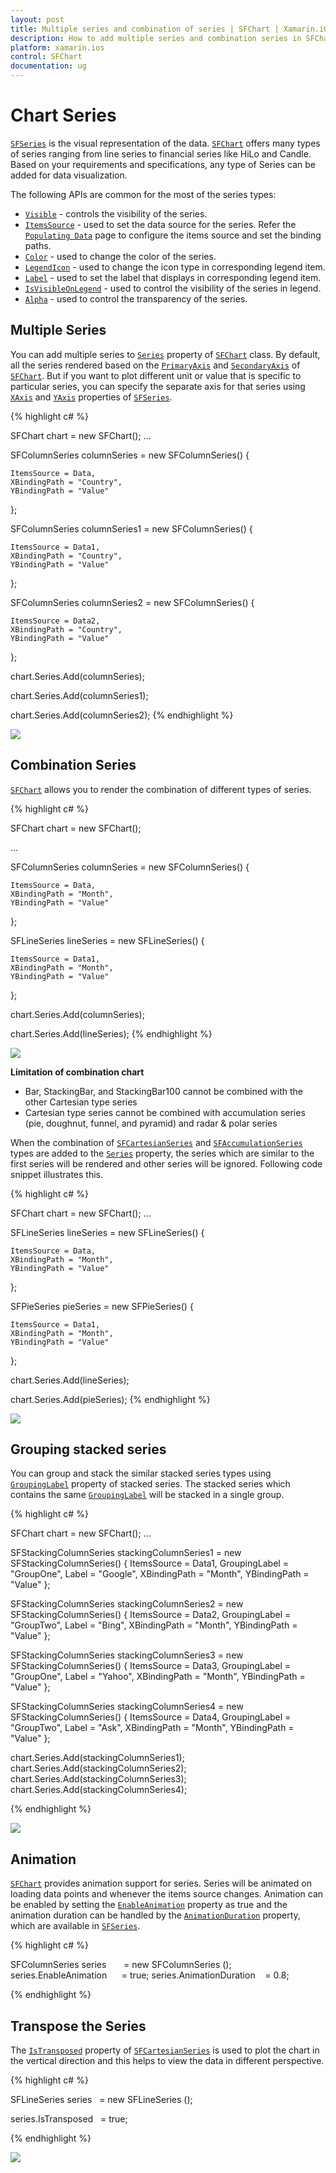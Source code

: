 ```yaml
---
layout: post
title: Multiple series and combination of series | SFChart | Xamarin.iOS | Syncfusion
description: How to add multiple series and combination series in SFChart
platform: xamarin.ios
control: SFChart
documentation: ug
---
```


# Chart Series

[`SFSeries`](https://help.syncfusion.com/cr/cref_files/xamarin-ios/Syncfusion.SFChart.iOS~Syncfusion.SfChart.iOS.SFSeries.html) is the visual representation of the data. [`SFChart`](https://help.syncfusion.com/cr/cref_files/xamarin-ios/Syncfusion.SFChart.iOS~Syncfusion.SfChart.iOS.SFChart.html) offers many types of series ranging from line series to financial series like HiLo and Candle. Based on your requirements and specifications, any type of Series can be added for data visualization.

The following APIs are common for the most of the series types:

* [`Visible`](https://help.syncfusion.com/cr/cref_files/xamarin-ios/Syncfusion.SFChart.iOS~Syncfusion.SfChart.iOS.SFSeries~Visible.html) - controls the visibility of the series.
* [`ItemsSource`](https://help.syncfusion.com/cr/cref_files/xamarin-ios/Syncfusion.SFChart.iOS~Syncfusion.SfChart.iOS.SFSeries~ItemsSource.html) - used to set the data source for the series. Refer the [`Populating Data`](https://help.syncfusion.com/xamarin-ios/sfchart/working-with-data) page to configure the items source and set the binding paths.
* [`Color`](https://help.syncfusion.com/cr/cref_files/xamarin-ios/Syncfusion.SFChart.iOS~Syncfusion.SfChart.iOS.SFSeries~Color.html) - used to change the color of the series.
* [`LegendIcon`](https://help.syncfusion.com/cr/cref_files/xamarin-ios/Syncfusion.SFChart.iOS~Syncfusion.SfChart.iOS.SFSeries~LegendIcon.html) - used to change the icon type in corresponding legend item.
* [`Label`](https://help.syncfusion.com/cr/cref_files/xamarin-ios/Syncfusion.SFChart.iOS~Syncfusion.SfChart.iOS.SFSeries~Label.html) - used to set the label that displays in corresponding legend item.
* [`IsVisibleOnLegend`](https://help.syncfusion.com/cr/cref_files/xamarin-ios/Syncfusion.SFChart.iOS~Syncfusion.SfChart.iOS.SFSeries~VisibleOnLegend.html) - used to control the visibility of the series in legend.
* [`Alpha`](https://help.syncfusion.com/cr/cref_files/xamarin-ios/Syncfusion.SFChart.iOS~Syncfusion.SfChart.iOS.SFSeries~Alpha.html) - used to control the transparency of the series.

## Multiple Series

You can add multiple series to [`Series`](https://help.syncfusion.com/cr/cref_files/xamarin-ios/Syncfusion.SFChart.iOS~Syncfusion.SfChart.iOS.ChartBase~Series.html) property of [`SFChart`](https://help.syncfusion.com/cr/cref_files/xamarin-ios/Syncfusion.SFChart.iOS~Syncfusion.SfChart.iOS.SFChart.html) class. By default, all the series rendered based on the [`PrimaryAxis`](https://help.syncfusion.com/cr/cref_files/xamarin-ios/Syncfusion.SFChart.iOS~Syncfusion.SfChart.iOS.ChartBase~PrimaryAxis.html) and [`SecondaryAxis`](https://help.syncfusion.com/cr/cref_files/xamarin-ios/Syncfusion.SFChart.iOS~Syncfusion.SfChart.iOS.ChartBase~SecondaryAxis.html) of [`SFChart`](https://help.syncfusion.com/cr/cref_files/xamarin-ios/Syncfusion.SFChart.iOS~Syncfusion.SfChart.iOS.SFChart.html). But if you want to plot different unit or value that is specific to particular series, you can specify the separate axis for that series using [`XAxis`](https://help.syncfusion.com/cr/cref_files/xamarin-ios/Syncfusion.SFChart.iOS~Syncfusion.SfChart.iOS.SFCartesianSeries~XAxis.html) and [`YAxis`](https://help.syncfusion.com/cr/cref_files/xamarin-ios/Syncfusion.SFChart.iOS~Syncfusion.SfChart.iOS.SFCartesianSeries~YAxis.html) properties of [`SFSeries`](https://help.syncfusion.com/cr/cref_files/xamarin-ios/Syncfusion.SFChart.iOS~Syncfusion.SfChart.iOS.SFSeries.html).

{% highlight c# %}

SFChart chart = new SFChart();
...

SFColumnSeries columnSeries = new SFColumnSeries() { 
    
    ItemsSource = Data, 
    XBindingPath = "Country", 
    YBindingPath = "Value" 

};

SFColumnSeries columnSeries1 = new SFColumnSeries() { 

    ItemsSource = Data1, 
    XBindingPath = "Country", 
    YBindingPath = "Value" 
    
};

SFColumnSeries columnSeries2 = new SFColumnSeries() { 

    ItemsSource = Data2, 
    XBindingPath = "Country", 
    YBindingPath = "Value" 
    
};

chart.Series.Add(columnSeries);

chart.Series.Add(columnSeries1);

chart.Series.Add(columnSeries2);
{% endhighlight %}


![](ChartSeries_images/MultipleSeries.png)

## Combination Series

[`SFChart`](https://help.syncfusion.com/cr/cref_files/xamarin-ios/Syncfusion.SFChart.iOS~Syncfusion.SfChart.iOS.SFChart.html) allows you to render the combination of different types of series.

{% highlight c# %}

SFChart chart = new SFChart();

...

SFColumnSeries columnSeries = new SFColumnSeries() { 
    
    ItemsSource = Data, 
    XBindingPath = "Month",
    YBindingPath = "Value" 
    
};

SFLineSeries lineSeries = new SFLineSeries() { 
    
    ItemsSource = Data1, 
    XBindingPath = "Month", 
    YBindingPath = "Value" 
    
}; 

chart.Series.Add(columnSeries);

chart.Series.Add(lineSeries);
{% endhighlight %}


![](ChartSeries_images/CombinationSeries.png)

**Limitation of combination chart**

* Bar, StackingBar, and StackingBar100 cannot be combined with the other Cartesian type series
* Cartesian type series cannot be combined with accumulation series (pie, doughnut, funnel, and pyramid) and radar & polar series

When the combination of [`SFCartesianSeries`](https://help.syncfusion.com/cr/cref_files/xamarin-ios/Syncfusion.SFChart.iOS~Syncfusion.SfChart.iOS.SFCartesianSeries.html) and [`SFAccumulationSeries`](https://help.syncfusion.com/cr/cref_files/xamarin-ios/Syncfusion.SFChart.iOS~Syncfusion.SfChart.iOS.SFAccumulationSeries.html)  types are added to the [`Series`](https://help.syncfusion.com/cr/cref_files/xamarin-ios/Syncfusion.SFChart.iOS~Syncfusion.SfChart.iOS.ChartBase~Series.html) property, the series which are similar to the first series will be rendered and other series will be ignored. Following code snippet illustrates this.

{% highlight c# %}

SFChart chart = new SFChart();
...

SFLineSeries lineSeries = new SFLineSeries() { 

    ItemsSource = Data, 
    XBindingPath = "Month", 
    YBindingPath = "Value" 
    
};

SFPieSeries pieSeries = new SFPieSeries() { 

    ItemsSource = Data1, 
    XBindingPath = "Month", 
    YBindingPath = "Value" 
    
};

chart.Series.Add(lineSeries);

chart.Series.Add(pieSeries);
{% endhighlight %}

![](ChartSeries_images/Limitation.png)

## Grouping stacked series

You can group and stack the similar stacked series types using [`GroupingLabel`](https://help.syncfusion.com/cr/cref_files/xamarin-ios/Syncfusion.SFChart.iOS~Syncfusion.SfChart.iOS.SFStackingSeries~GroupingLabel.html) property of stacked series. The stacked series which contains the same [`GroupingLabel`](https://help.syncfusion.com/cr/cref_files/xamarin-ios/Syncfusion.SFChart.iOS~Syncfusion.SfChart.iOS.SFStackingSeries~GroupingLabel.html) will be stacked in a single group.

{% highlight c# %}

SFChart chart = new SFChart();
...

SFStackingColumnSeries stackingColumnSeries1 = new SFStackingColumnSeries() 
{ 
	ItemsSource = Data1, 
	GroupingLabel = "GroupOne",
	Label = "Google",
	XBindingPath = "Month", 
	YBindingPath = "Value" 
};

SFStackingColumnSeries stackingColumnSeries2 = new SFStackingColumnSeries() 
{ 
	ItemsSource = Data2, 
	GroupingLabel = "GroupTwo",
	Label = "Bing",
	XBindingPath = "Month", 
	YBindingPath = "Value" 
};

SFStackingColumnSeries stackingColumnSeries3 = new SFStackingColumnSeries() 
{ 
	ItemsSource = Data3,
	GroupingLabel = "GroupOne",
	Label = "Yahoo",
	XBindingPath = "Month", 
	YBindingPath = "Value" 
};

SFStackingColumnSeries stackingColumnSeries4 = new SFStackingColumnSeries() 
{ 
	ItemsSource = Data4,
	GroupingLabel = "GroupTwo",
	Label = "Ask",
	XBindingPath = "Month", 
	YBindingPath = "Value" 
};

chart.Series.Add(stackingColumnSeries1);
chart.Series.Add(stackingColumnSeries2);
chart.Series.Add(stackingColumnSeries3);
chart.Series.Add(stackingColumnSeries4);

{% endhighlight %}

![](ChartSeries_images/groupedlabel.png)

## Animation

[`SFChart`](https://help.syncfusion.com/cr/cref_files/xamarin-ios/Syncfusion.SFChart.iOS~Syncfusion.SfChart.iOS.SFChart.html) provides animation support for series. Series will be animated on loading data points and whenever the items source changes. Animation can be enabled by setting the [`EnableAnimation`](https://help.syncfusion.com/cr/cref_files/xamarin-ios/Syncfusion.SFChart.iOS~Syncfusion.SfChart.iOS.SFSeries~EnableAnimation.html) property as true and the animation duration can be handled by the [`AnimationDuration`](https://help.syncfusion.com/cr/cref_files/xamarin-ios/Syncfusion.SFChart.iOS~Syncfusion.SfChart.iOS.SFSeries~AnimationDuration.html) property, which are available in [`SFSeries`](https://help.syncfusion.com/cr/cref_files/xamarin-ios/Syncfusion.SFChart.iOS~Syncfusion.SfChart.iOS.SFSeries.html).

{% highlight c# %}

SFColumnSeries series       = new SFColumnSeries ();
series.EnableAnimation      = true;
series.AnimationDuration    = 0.8;

{% endhighlight %}

## Transpose the Series

The [`IsTransposed`](https://help.syncfusion.com/cr/cref_files/xamarin-ios/Syncfusion.SFChart.iOS~Syncfusion.SfChart.iOS.SFCartesianSeries~IsTransposed.html) property of [`SFCartesianSeries`](https://help.syncfusion.com/cr/cref_files/xamarin-ios/Syncfusion.SFChart.iOS~Syncfusion.SfChart.iOS.SFCartesianSeries.html) is used to plot the chart in the vertical direction and this helps to view the data in different perspective.

{% highlight c# %}

SFLineSeries series   = new SFLineSeries ();

series.IsTransposed   = true;

{% endhighlight %}

![](ChartSeries_images/VerticalChart.png)